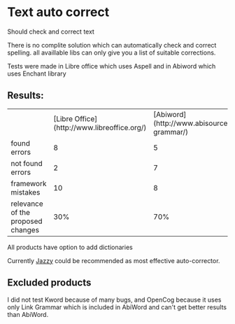 # Text auto correct
Should check and correct text

There is no complite solution which can automatically check and correct spelling. all availlable libs can only give you a list of suitable corrections.

Tests were made in Libre office which uses Aspell and in Abiword which uses Enchant library


## Results:

<Table>
<tr><td></td> <td>[Libre Office](http://www.libreoffice.org/)</td> <td>[Abiword](http://www.abisource.com/projects/link-grammar/)</td><td>[Jazzy](http://jazzy.sourceforge.net/)</td></tr>
<tr><td> found errors </td> <td> 8</td> <td> 5</td><td> 19</td> </tr>
<tr> <td> not found errors</td> <td> 2</td> <td> 7</td> <td> ?</td></tr>
<tr> <td> framework mistakes </td><td>10 </td> <td> 8</td> <td> 8</td></tr>
<tr> <td> relevance of the proposed changes</td> <td> 30% </td> <td> 70% </td> <td> 15% </td></tr>
</table>

All products have option to add dictionaries

Currently [Jazzy](http://jazzy.sourceforge.net/) could be recommended as most effective auto-corrector.

## Excluded products
I did not test Kword because of many bugs, and OpenCog because it uses only Link Grammar which is included in AbiWord and can't get better results than AbiWord.


